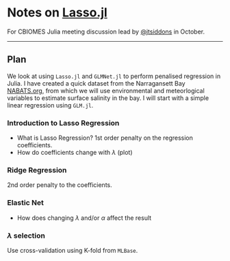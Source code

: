 # Notes on [Lasso.jl](https://juliastats.org/Lasso.jl/stable/)

For CBIOMES Julia meeting discussion lead by [@jtsiddons](https://www.github.com/jtsiddons) in October.

---

## Plan

We look at using `Lasso.jl` and `GLMNet.jl` to perform penalised regression in Julia. I have created a quick dataset from the Narragansett Bay [NABATS.org](https://nabats.org), from which we will use environmental and meteorlogical variables to estimate surface salinity in the bay. I will start with a simple linear regression using `GLM.jl`.

### Introduction to Lasso Regression

- What is Lasso Regression? 1st order penalty on the regression coefficients.
- How do coefficients change with $\lambda$ (plot)

### Ridge Regression

2nd order penalty to the coefficients.

### Elastic Net

- How does changing $\lambda$ and/or $\alpha$ affect the result

### $\lambda$ selection

Use cross-validation using K-fold from `MLBase`.
